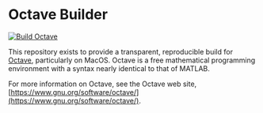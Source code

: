 # Octave Builder

[![Build Octave](https://github.com/jgoldfar/octave-builder/actions/workflows/build.yml/badge.svg)](https://github.com/jgoldfar/octave-builder/actions/workflows/build.yml)

This repository exists to provide a transparent, reproducible build for [Octave](https://www.gnu.org/software/octave/), particularly on MacOS.
Octave is a free mathematical programming environment with a syntax nearly identical to that of MATLAB.

For more information on Octave, see the Octave web site,
[https://www.gnu.org/software/octave/](https://www.gnu.org/software/octave/).
